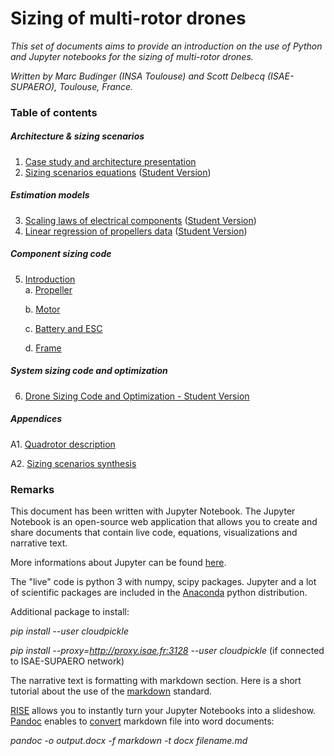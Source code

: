 # Sizing of multi-rotor drones

*This set of documents aims to provide an introduction on the use of Python and Jupyter notebooks for the sizing of multi-rotor drones.*

*Written by Marc Budinger (INSA Toulouse) and Scott Delbecq (ISAE-SUPAERO), Toulouse, France.*

### Table of contents

##### Architecture & sizing scenarios
1. [Case study and architecture presentation](01_CaseStudy.ipynb)
2. [Sizing scenarios equations](02_SizingScenariosEquations.ipynb) ([Student Version](02_SizingScenariosEquations-Student.ipynb))

##### Estimation models 
3. [Scaling laws of electrical components](03_ScalingLawsElectricalComponents.ipynb) ([Student Version](03_ScalingLawsElectricalComponents-Student.ipynb))
4. [Linear regression of propellers data](04_PropellerLinearRegression.ipynb) ([Student Version](04_PropellerLinearRegression-Student.ipynb))

##### Component sizing code  
5. [Introduction](05_SizingModelsIntroduction.ipynb)  
    a. [Propeller](05a_PropellerSelection-Student.ipynb)
    
    b. [Motor](05b_MotorSelection-Student.ipynb)
    
    c. [Battery and ESC](05c_BatteryESCSelection-Student.ipynb)
    
    d. [Frame](05d_FrameSelection-Student.ipynb)

##### System sizing code and optimization  
6. [Drone Sizing Code and Optimization - Student Version](06_SystemSizingCodeOptimization-Student.ipynb)
##### Appendices  
A1. [Quadrotor description](A1_QuadroDescription.ipynb)

A2. [Sizing scenarios synthesis](A2_Sizing_equations.ipynb)

### Remarks

This document has been written with Jupyter Notebook. The Jupyter Notebook is an open-source web application that allows you to create and share documents that contain live code, equations, visualizations and narrative text. 

More informations about Jupyter can be found [here](http://jupyter.org/).

The "live" code is python 3 with numpy, scipy packages. Jupyter and a lot of scientific packages are included in the [Anaconda](https://www.anaconda.com/what-is-anaconda/) python distribution.

Additional package to install:

*pip install --user cloudpickle*

*pip install  --proxy=http://proxy.isae.fr:3128 --user cloudpickle* (if connected to ISAE-SUPAERO network)

The narrative text is formatting with markdown section. Here is a short tutorial about the use of the [markdown](http://www.markdowntutorial.com) standard.  

[RISE](https://github.com/damianavila/RISE) allows you to instantly turn your Jupyter Notebooks into a slideshow.  
[Pandoc](https://pandoc.org/) enables to [convert](https://mrjoe.uk/convert-markdown-to-word-document/) markdown file into word documents:  

*pandoc -o output.docx -f markdown -t docx filename.md*